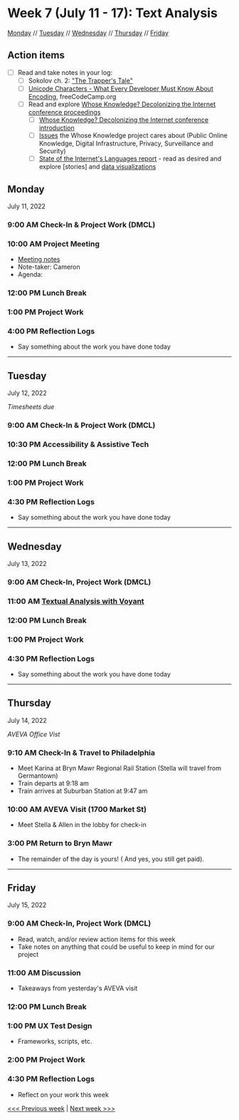 # Week 7 (July 11 - 17): Text Analysis

[Monday](#monday) // [Tuesday](#tuesday) // [Wednesday](#wednesday) // [Thursday](#thursday) // [Friday](#friday)

## Action items
- [ ] Read and take notes in your log: 
  - [ ] Sokolov ch. 2: ["The Trapper's Tale"](https://digitalscholarship.brynmawr.edu/dog/texts/02_en/)
  - [ ] [Unicode Characters - What Every Developer Must Know About Encoding](https://www.freecodecamp.org/news/everything-you-need-to-know-about-encoding/), freeCodeCamp.org
  - [ ] Read and explore [Whose Knowledge? Decolonizing the Internet conference proceedings](https://whoseknowledge.org/) 
    - [ ] [Whose Knowledge? Decolonizing the Internet conference introduction](https://whoseknowledge.org/decolonizing-the-internet-conference/)
    - [ ] [Issues](https://whoseknowledge.org/issues/) the Whose Knowledge project cares about (Public Online Knowledge, Digital Infrastructure, Privacy, Surveillance and Security)
    - [ ] [State of the Internet's Languages report](https://internetlanguages.org/en/) - read as desired and explore [stories] and [data visualizations](https://internetlanguages.org/en/numbers/)

## Monday
July 11, 2022

### 9:00 AM Check-In & Project Work (DMCL)

### 10:00 AM Project Meeting
- [Meeting notes](https://brynmawr.sharepoint.com/:w:/s/dssf/EaP48Y-n3RlFsQqSd4O42pEBsDETlHeNBtzRzBI7l6MNNA?e=J6Ru1a)
- Note-taker: Cameron
- Agenda:

### 12:00 PM Lunch Break

### 1:00 PM Project Work

### 4:00 PM Reflection Logs
- Say something about the work you have done today

---

## Tuesday
July 12, 2022

*Timesheets due*

### 9:00 AM Check-In & Project Work (DMCL)

### 10:30 PM Accessibility & Assistive Tech

### 12:00 PM Lunch Break

### 1:00 PM Project Work

### 4:30 PM Reflection Logs
- Say something about the work you have done today

---

## Wednesday
July 13, 2022

### 9:00 AM Check-In, Project Work (DMCL)

### 11:00 AM [Textual Analysis with Voyant](https://github.com/sfritzell/Voyant-Tutorial)

### 12:00 PM Lunch Break

### 1:00 PM Project Work

### 4:30 PM Reflection Logs
- Say something about the work you have done today

---

## Thursday
July 14, 2022

*AVEVA Office Vist*

### 9:10 AM Check-In & Travel to Philadelphia
- Meet Karina at Bryn Mawr Regional Rail Station (Stella will travel from Germantown)
- Train departs at 9:18 am
- Train arrives at Suburban Station at 9:47 am

### 10:00 AM AVEVA Visit (1700 Market St)
- Meet Stella & Allen in the lobby for check-in

### 3:00 PM Return to Bryn Mawr
- The remainder of the day is yours! ( And yes, you still get paid).

---

## Friday
July 15, 2022

### 9:00 AM Check-In, Project Work (DMCL)
- Read, watch, and/or review action items for this week
- Take notes on anything that could be useful to keep in mind for our project

### 11:00 AM Discussion
- Takeaways from yesterday's AVEVA visit

### 12:00 PM Lunch Break

### 1:00 PM UX Test Design
- Frameworks, scripts, etc. 

### 2:00 PM Project Work

### 4:30 PM Reflection Logs
- Reflect on your work this week

[<<< Previous week](06-exhib.md) | [Next week >>>](08-map.md)
